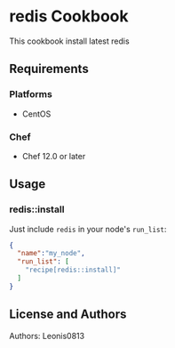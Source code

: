 # redis Cookbook

This cookbook install latest redis

## Requirements

### Platforms

- CentOS

### Chef

- Chef 12.0 or later

## Usage

### redis::install

Just include `redis` in your node's `run_list`:

```json
{
  "name":"my_node",
  "run_list": [
    "recipe[redis::install]"
  ]
}
```

## License and Authors

Authors: Leonis0813
